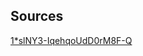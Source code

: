 Sources
---


[1*slNY3-IqehqoUdD0rM8F-Q](
https://medium.com/intuitionmachine/how-to-explain-deep-learning-using-chaos-and-complexity-33de81c321de)

